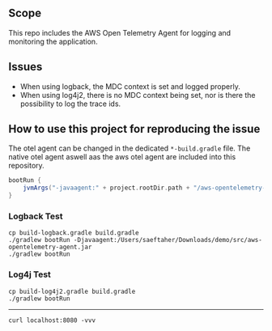 ## Scope

This repo includes the AWS Open Telemetry Agent for logging and monitoring the application.

## Issues

* When using logback, the MDC context is set and logged properly.
* When using log4j2, there is no MDC context being set, nor is there the possibility to log the trace ids.

## How to use this project for reproducing the issue

The otel agent can be changed in the dedicated `*-build.gradle` file.
The native otel agent aswell aas the aws otel agent are included into this repository.

```groovy
bootRun {
	jvmArgs("-javaagent:" + project.rootDir.path + "/aws-opentelemetry-agent.jar")
}
```

### Logback Test

```shell
cp build-logback.gradle build.gradle
./gradlew bootRun -Djavaagent:/Users/saeftaher/Downloads/demo/src/aws-opentelemetry-agent.jar
./gradlew bootRun
```

### Log4j Test

```shell
cp build-log4j2.gradle build.gradle
./gradlew bootRun
```

---
```shell
curl localhost:8080 -vvv
```
